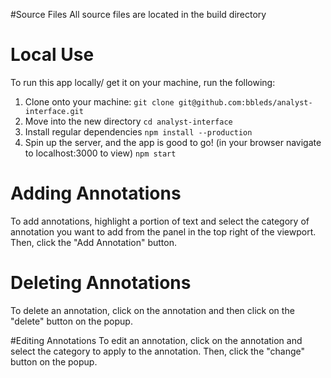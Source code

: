 #Source Files
All source files are located in the build directory

# Local Use
To run this app locally/ get it on your machine, run the following:
  1. Clone onto your machine: ```git clone git@github.com:bbleds/analyst-interface.git```
  2. Move into the new directory ```cd analyst-interface```
  3. Install regular dependencies ```npm install --production```
  4. Spin up the server, and the app is good to go! (in your browser navigate to localhost:3000 to view) ```npm start```

# Adding Annotations
To add annotations, highlight a portion of text and select the category of annotation you want to add from the panel in the top right of the viewport. Then, click the "Add Annotation" button.

# Deleting Annotations
To delete an annotation, click on the annotation and then click on the "delete" button on the popup.

#Editing Annotations
To edit an annotation, click on the annotation and select the category to apply to the annotation. Then, click the "change" button on the popup.
